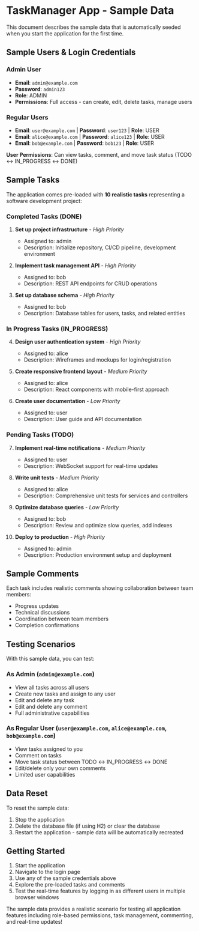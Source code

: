 # TaskManager App - Sample Data

This document describes the sample data that is automatically seeded when you start the application for the first time.

##   Sample Users & Login Credentials

### Admin User
- **Email**: `admin@example.com`
- **Password**: `admin123`
- **Role**: ADMIN
- **Permissions**: Full access - can create, edit, delete tasks, manage users

### Regular Users
- **Email**: `user@example.com` | **Password**: `user123` | **Role**: USER
- **Email**: `alice@example.com` | **Password**: `alice123` | **Role**: USER  
- **Email**: `bob@example.com` | **Password**: `bob123` | **Role**: USER

**User Permissions**: Can view tasks, comment, and move task status (TODO ↔ IN_PROGRESS ↔ DONE)

##  Sample Tasks

The application comes pre-loaded with **10 realistic tasks** representing a software development project:

### Completed Tasks (DONE)
1. **Set up project infrastructure** - *High Priority*
   - Assigned to: admin
   - Description: Initialize repository, CI/CD pipeline, development environment

2. **Implement task management API** - *High Priority*  
   - Assigned to: bob
   - Description: REST API endpoints for CRUD operations

3. **Set up database schema** - *High Priority*
   - Assigned to: bob  
   - Description: Database tables for users, tasks, and related entities

### In Progress Tasks (IN_PROGRESS)
4. **Design user authentication system** - *High Priority*
   - Assigned to: alice
   - Description: Wireframes and mockups for login/registration

5. **Create responsive frontend layout** - *Medium Priority*
   - Assigned to: alice
   - Description: React components with mobile-first approach

6. **Create user documentation** - *Low Priority*
   - Assigned to: user
   - Description: User guide and API documentation

### Pending Tasks (TODO)
7. **Implement real-time notifications** - *Medium Priority*
   - Assigned to: user
   - Description: WebSocket support for real-time updates

8. **Write unit tests** - *Medium Priority*
   - Assigned to: alice
   - Description: Comprehensive unit tests for services and controllers

9. **Optimize database queries** - *Low Priority*
   - Assigned to: bob
   - Description: Review and optimize slow queries, add indexes

10. **Deploy to production** - *High Priority*
    - Assigned to: admin
    - Description: Production environment setup and deployment

##  Sample Comments

Each task includes realistic comments showing collaboration between team members:
- Progress updates
- Technical discussions  
- Coordination between team members
- Completion confirmations

##  Testing Scenarios

With this sample data, you can test:

### As Admin (`admin@example.com`)
- View all tasks across all users
- Create new tasks and assign to any user
- Edit and delete any task
- Edit and delete any comment
- Full administrative capabilities

### As Regular User (`user@example.com`, `alice@example.com`, `bob@example.com`)  
- View tasks assigned to you
- Comment on tasks
- Move task status between TODO ↔ IN_PROGRESS ↔ DONE
- Edit/delete only your own comments
- Limited user capabilities

##  Data Reset

To reset the sample data:
1. Stop the application
2. Delete the database file (if using H2) or clear the database
3. Restart the application - sample data will be automatically recreated

##  Getting Started

1. Start the application
2. Navigate to the login page
3. Use any of the sample credentials above
4. Explore the pre-loaded tasks and comments
5. Test the real-time features by logging in as different users in multiple browser windows

The sample data provides a realistic scenario for testing all application features including role-based permissions, task management, commenting, and real-time updates!